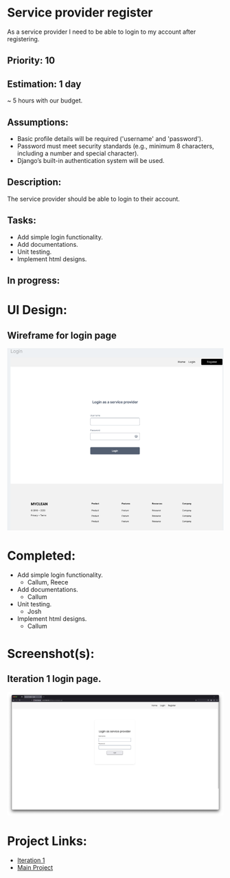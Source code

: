 # Service provider register
As a service provider I need to be able to login to my account after registering.

## Priority: 10

## Estimation: 1 day
~ 5 hours with our budget.

## Assumptions:
- Basic profile details will be required ('username' and 'password').
- Password must meet security standards (e.g., minimum 8 characters, including a number and special character).
- Django’s built-in authentication system will be used.

## Description:
The service provider should be able to login to their account.

## Tasks:
- Add simple login functionality.
- Add documentations.
- Unit testing.
- Implement html designs.

## In progress:


# UI Design:
## Wireframe for login page
![Wireframe - Service Provider Login](../screenshots/iteration1_wireframe_login.png)

# Completed:
- Add simple login functionality.
    - Callum, Reece
- Add documentations.
    - Callum
- Unit testing.
    - Josh
- Implement html designs.
    - Callum

# Screenshot(s):
## Iteration 1 login page.
![Service Provider Login](../screenshots/iteration1_login.png)

# Project Links:
- [Iteration 1](../iteration_1.md)
- [Main Project](../../README.md)
